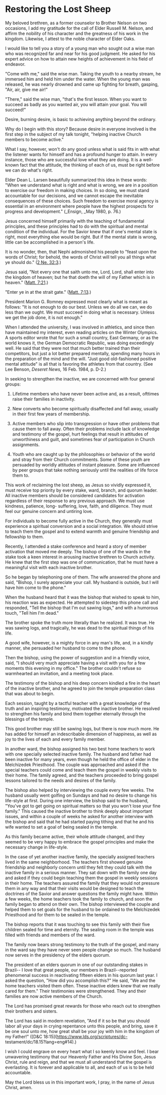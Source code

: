 # Restoring the Lost Sheep

My beloved brethren, as a former counselor to Brother Nelson on two occasions,
I add my gratitude for the call of Elder Russell M. Nelson, and affirm the
nobility of his character and the greatness of his work in the kingdom.
Likewise, I attest to the noble character of Elder Oaks.

I would like to tell you a story of a young man who sought out a wise man who
was recognized far and near for his good judgment. He asked for his expert
advice on how to attain new heights of achievement in his field of endeavor.

"Come with me," said the wise man. Taking the youth to a nearby stream, he
immersed him and held him under the water. When the young man was released, he
was nearly drowned and came up fighting for breath, gasping, "Air, air, give
me air!"

"There," said the wise man, "that's the first lesson. When you want to succeed
as badly as you wanted air, you will attain your goal. You will succeed!"

Desire, burning desire, is basic to achieving anything beyond the ordinary.

Why do I begin with this story? Because desire in everyone involved is the
first step in the subject of my talk tonight, "helping inactive Church members
to become active."

What I say, however, won't do any good unless what is said fits in with what
the listener wants for himself and has a profound hunger to attain. In every
instance, those who are successful love what they are doing. It is a well-
known fact that the attitude, the thinking of each of us, must be right before
we can do what's right.

Elder Dean L. Larsen beautifully summarized this idea in these words: "When we
understand what is right and what is wrong, we are in a position to exercise
our freedom in making choices. In so doing, we must stand accountable for our
decisions, and we cannot escape the inevitable consequences of these choices.
Such freedom to exercise moral agency is essential in an environment where
people have the highest prospects for progress and development." (_Ensign,
_May 1980, p. 76.)

Jesus concerned himself primarily with the teaching of fundamental principles,
and these principles had to do with the spiritual and mental condition of the
individual. For the Savior knew that if one's mental state is right, most
everything else would be right. But if the mental state is wrong, little can
be accomplished in a person's life.

It is no wonder, then, that Nephi admonished his people to "feast upon the
words of Christ; for behold, the words of Christ will tell you all things what
ye should do." ([2 Ne.
32:3](https://www.lds.org/scriptures/bofm/2-ne/32.3?lang=eng#2).)

Jesus said, "Not every one that saith unto me, Lord, Lord, shall enter into
the kingdom of heaven; but he that doeth the will of my Father which is in
heaven." ([Matt.
7:21](https://www.lds.org/scriptures/nt/matt/7.21?lang=eng#20).)

"Enter ye in at the strait gate." ([Matt.
7:13](https://www.lds.org/scriptures/nt/matt/7.13?lang=eng#12).)

President Marion G. Romney expressed most clearly what is meant as follows:
"It is not enough to do our best. Unless we do all we can, we do less than we
ought. We must succeed in doing what is necessary. Unless we get the job done,
it is not enough."

When I attended the university, I was involved in athletics, and since then
have maintained my interest, even reading articles on the Winter Olympics. A
sports editor wrote that for such a small country, East Germany, or as the
world knows it, the German Democratic Republic, was doing exceedingly well. He
said that they were not that much better trained than their competitors, but
just a lot better prepared mentally, spending many hours in the preparation of
the mind and the will. "Just good old-fashioned positive mental attitude" is
all that is favoring the athletes from that country. (See Lee Benson, _Deseret
News,_ 16 Feb. 1984, p. D-2.)

In seeking to strengthen the inactive, we are concerned with four general
groups:

  1. Lifetime members who have never been active and, as a result, ofttimes raise their families in inactivity.

  2. New converts who become spiritually disaffected and fall away, usually in their first few years of membership.

  3. Active members who slip into transgression or have other problems that cause them to fall away. Often their problems include lack of knowledge and testimony of the gospel, hurt feelings that result in attitudes of unworthiness and guilt, and sometimes fear of participation in Church assignments.

  4. Youth who are caught up by the philosophies or behavior of the world and stray from their Church commitments. Some of these youth are persuaded by worldly attitudes of instant pleasure. Some are influenced by peer groups that take nothing seriously until the realities of life force them to.

This work of reclaiming the lost sheep, as Jesus so vividly expressed it, must
receive top priority by every stake, ward, branch, and quorum leader. All
inactive members should be considered candidates for activation regardless of
their response to any previous approach. We must use kindness, patience, long-
suffering, love, faith, and diligence. They must feel our genuine concern and
untiring love.

For individuals to become fully active in the Church, they generally must
experience a spiritual conversion and a social integration. We should strive
to teach them the gospel and to extend warmth and genuine friendship and
fellowship to them.

Recently, I attended a stake conference and heard a story of member activation
that moved me deeply. The bishop of one of the wards in the stake took a keen
interest in arousing inactive brethren to Church activity. He knew that the
first step was one of communication, that he must have a meaningful visit with
each inactive brother.

So he began by telephoning one of them. The wife answered the phone and said,
"Bishop, I surely appreciate your call. My husband is outside, but I will have
him come to the phone."

When the husband heard that it was the bishop that wished to speak to him, his
reaction was as expected. He attempted to sidestep this phone call and
responded, "Tell the bishop that I'm out sawing logs," and with a humorous
touch, "Tell him I'm dead."

The brother spoke the truth more literally than he realized. It was true. He
was sawing logs, and tragically, he was dead to the spiritual things of his
life.

A good wife, however, is a mighty force in any man's life, and, in a kindly
manner, she persuaded her husband to come to the phone.

Then the bishop, using the power of suggestion and in a friendly voice, said,
"I should very much appreciate having a visit with you for a few moments this
evening in my office." The brother couldn't refuse so warmhearted an
invitation, and a meeting took place.

The testimony of the bishop and his deep concern kindled a fire in the heart
of the inactive brother, and he agreed to join the temple preparation class
that was about to begin.

Each session, taught by a tactful teacher with a great knowledge of the truth
and an inspiring testimony, motivated the inactive brother. He resolved to
strengthen his family and bind them together eternally through the blessings
of the temple.

This good brother may still be sawing logs, but there is now much more. He has
added for himself an indescribable dimension of happiness, as well as joy to
the lives of each and every family member.

In another ward, the bishop assigned his two best home teachers to work with
one specially selected inactive family. The husband and father had been
inactive for many years, even though he held the office of elder in the
Melchizedek Priesthood. The couple was approached and asked if the special
teachers could come and teach them the gospel in weekly visits to their home.
The family agreed, and the teachers proceeded to bring gospel lessons tailored
to the needs and desires of the family.

The bishop also helped by interviewing the couple every few weeks. The husband
usually went golfing on Sundays and had no desire to change his life-style at
first. During one interview, the bishop said to the husband, "You've got to
get going on spiritual matters so that you won't lose your fine family." This
caused the inactive brother to think deeply about important issues, and within
a couple of weeks he asked for another interview with the bishop and said that
he had started paying tithing and that he and his wife wanted to set a goal of
being sealed in the temple.

As this family became active, their whole attitude changed, and they seemed to
be very happy to embrace the gospel principles and make the necessary change
in life-style.

In the case of yet another inactive family, the specially assigned teachers
lived in the same neighborhood. The teachers first showed genuine friendship
and neighborly concern until they felt they could talk with the inactive
family in a serious manner. They sat down with the family one day and asked if
they could begin teaching them the gospel in weekly sessions in their home.
The teachers assured the family that they would not pressure them in any way
and that their visits would be designed to teach the doctrines of the Savior
and answer questions the family might have. Within a few weeks, the home
teachers took the family to church, and soon the family began to attend on
their own. The bishop interviewed the couple and helped them to set goals for
the husband to be ordained to the Melchizedek Priesthood and for them to be
sealed in the temple.

The bishop reports that it was touching to see this family with their five
children sealed for time and eternity. The sealing room in the temple was
filled with friends and members of the ward.

The family now bears strong testimony to the truth of the gospel, and many in
the ward say they have never seen people change so much. The husband now
serves in the presidency of the elders quorum.

The president of an elders quorum in one of our outstanding stakes in Brazil--
I love that great people, our members in Brazil--reported phenomenal success
in reactivating fifteen elders in his quorum last year. I asked the question,
"How did you accomplish this?" He said, "We and the home teachers visited them
often. These inactive elders knew that we really cared for them." Their
testimonies were strengthened. They and their families are now active members
of the Church.

The Lord has promised great rewards for those who reach out to strengthen
their brothers and sisters.

The Lord has said in modern revelation, "And if it so be that you should labor
all your days in crying repentance unto this people, and bring, save it be one
soul unto me, how great shall be your joy with him in the kingdom of my
Father!" ([D&amp;C 18:15](https://www.lds.org/scriptures/dc-
testament/dc/18.15?lang=eng#14).)

I wish I could engrave on every heart what I so keenly know and feel. I bear
unwavering testimony that our Heavenly Father and His Divine Son, Jesus
Christ, rule and reign, and that we must all understand that the gospel is
everlasting. It is forever and applicable to all, and each of us is to be held
accountable.

May the Lord bless us in this important work, I pray, in the name of Jesus
Christ, amen.

